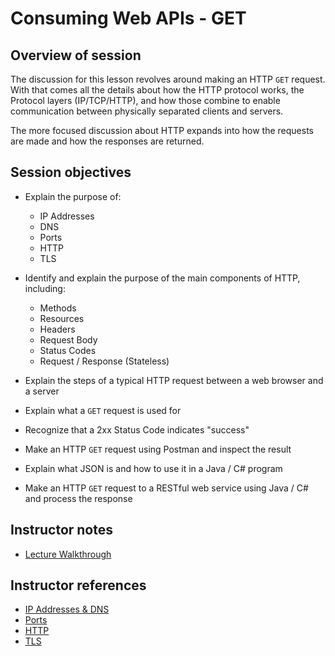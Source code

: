 # Consuming Web APIs - GET

## Overview of session

The discussion for this lesson revolves around making an HTTP `GET` request. With that comes all the details about how the HTTP protocol works, the Protocol layers (IP/TCP/HTTP), and how those combine to enable communication between physically separated clients and servers.

The more focused discussion about HTTP expands into how the requests are made and how the responses are returned.

## Session objectives

* Explain the purpose of:
    * IP Addresses
    * DNS
    * Ports
    * HTTP
    * TLS

* Identify and explain the purpose of the main components of HTTP, including:
    * Methods
    * Resources
    * Headers
    * Request Body
    * Status Codes
    * Request / Response (Stateless)

* Explain the steps of a typical HTTP request between a web browser and a server
* Explain what a `GET` request is used for
* Recognize that a 2xx Status Code indicates "success"
* Make an HTTP `GET` request using Postman and inspect the result
* Explain what JSON is and how to use it in a Java / C# program
* Make an HTTP `GET` request to a RESTful web service using Java / C# and process the response

## Instructor notes

- [Lecture Walkthrough](./lecture-code.md)


## Instructor references

* [IP Addresses & DNS](https://developer.mozilla.org/en-US/docs/Learn/Common_questions/What_is_a_domain_name)
* [Ports](https://developer.mozilla.org/en-US/docs/Glossary/Port)
* [HTTP](https://developer.mozilla.org/en-US/docs/Web/HTTP/Overview)
* [TLS](https://developer.mozilla.org/en-US/docs/Web/Security/Transport_Layer_Security)

